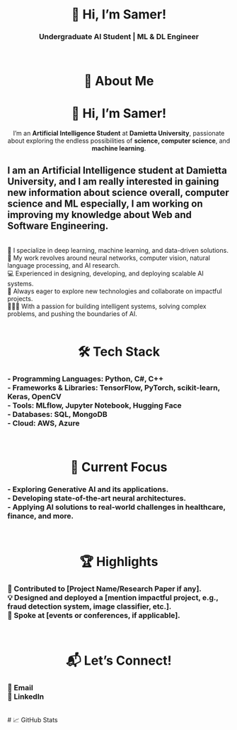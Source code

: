 <div align="center">
  <h1>👋 Hi, I’m Samer!</h1>
<h3> Undergraduate AI Student | ML & DL Engineer </h3>
</div>
<br>
<div align="center">
  <h1> 🌟 About Me   </h1>
</div>

<div align="center">
  <h1>👋 Hi, I’m Samer!</h1>
  <p>
    I’m an <strong>Artificial Intelligence Student</strong> at <strong>Damietta University</strong>, passionate about exploring the endless possibilities of <strong>science, computer science</strong>, and <strong>machine learning</strong>.
  </p>
</div>

<h3>
<h2> I am an Artificial Intelligence student at Damietta University, and I am really interested in gaining new information
about science overall, computer science and ML especially, I am working on improving my knowledge about Web and Software Engineering. </h2><br>
🧠 I specialize in deep learning, machine learning, and data-driven solutions.<br>
🔬 My work revolves around neural networks, computer vision, natural language processing, and AI research.<br>
💻 Experienced in designing, developing, and deploying scalable AI systems.<br>
🚀 Always eager to explore new technologies and collaborate on impactful projects.<br>
👨🏼‍💻 With a passion for building intelligent systems, solving complex problems, and pushing the boundaries of AI. <br> 
</h3>
<br>
<div align="center">
  <h1> 🛠️ Tech Stack   </h1>
</div>
<h3>
<b>- Programming Languages:</b> Python, C#, C++<br>
<b>- Frameworks & Libraries:</b> TensorFlow, PyTorch, scikit-learn, Keras, OpenCV<br>
<b>- Tools:</b> MLflow, Jupyter Notebook, Hugging Face<br>
<b>- Databases:</b> SQL, MongoDB<br>
<b>- Cloud:</b> AWS, Azure<br>
</h3>
<br>
<div align="center">
  <h1> 🔭 Current Focus </h1>
</div>
<h3>
- Exploring Generative AI and its applications.<br>
- Developing state-of-the-art neural architectures.<br>
- Applying AI solutions to real-world challenges in healthcare, finance, and more.<br>
</h3>
<br>
<div align="center">
  <h1> 🏆 Highlights </h1>
</div>
<h3>
🏅 Contributed to [Project Name/Research Paper if any].<br>
💡 Designed and deployed a [mention impactful project, e.g., fraud detection system, image classifier, etc.].<br>
🎤 Spoke at [events or conferences, if applicable].<br>
</h3>
<br>
<div align="center">
  <h1> 📬 Let’s Connect! </h1>
</div>
<h3>
📩 Email<br>
💼 LinkedIn<br>
</h3>
<br>
# 📈 GitHub Stats


